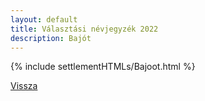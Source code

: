 ```yaml
---
layout: default
title: Választási névjegyzék 2022
description: Bajót
---
```


{% include settlementHTMLs/Bajoot.html %}

[Vissza](./)